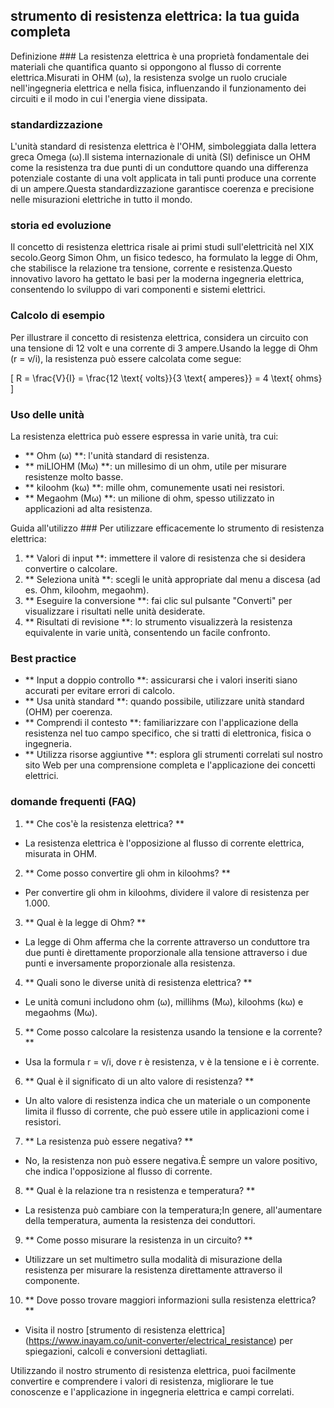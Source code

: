 ## strumento di resistenza elettrica: la tua guida completa

Definizione ###
La resistenza elettrica è una proprietà fondamentale dei materiali che quantifica quanto si oppongono al flusso di corrente elettrica.Misurati in OHM (ω), la resistenza svolge un ruolo cruciale nell'ingegneria elettrica e nella fisica, influenzando il funzionamento dei circuiti e il modo in cui l'energia viene dissipata.

### standardizzazione
L'unità standard di resistenza elettrica è l'OHM, simboleggiata dalla lettera greca Omega (ω).Il sistema internazionale di unità (SI) definisce un OHM come la resistenza tra due punti di un conduttore quando una differenza potenziale costante di una volt applicata in tali punti produce una corrente di un ampere.Questa standardizzazione garantisce coerenza e precisione nelle misurazioni elettriche in tutto il mondo.

### storia ed evoluzione
Il concetto di resistenza elettrica risale ai primi studi sull'elettricità nel XIX secolo.Georg Simon Ohm, un fisico tedesco, ha formulato la legge di Ohm, che stabilisce la relazione tra tensione, corrente e resistenza.Questo innovativo lavoro ha gettato le basi per la moderna ingegneria elettrica, consentendo lo sviluppo di vari componenti e sistemi elettrici.

### Calcolo di esempio
Per illustrare il concetto di resistenza elettrica, considera un circuito con una tensione di 12 volt e una corrente di 3 ampere.Usando la legge di Ohm (r = v/i), la resistenza può essere calcolata come segue:

\[ R = \frac{V}{I} = \frac{12 \text{ volts}}{3 \text{ amperes}} = 4 \text{ ohms} \]

### Uso delle unità
La resistenza elettrica può essere espressa in varie unità, tra cui:
- ** Ohm (ω) **: l'unità standard di resistenza.
- ** miLIOHM (Mω) **: un millesimo di un ohm, utile per misurare resistenze molto basse.
- ** kiloohm (kω) **: mille ohm, comunemente usati nei resistori.
- ** Megaohm (Mω) **: un milione di ohm, spesso utilizzato in applicazioni ad alta resistenza.

Guida all'utilizzo ###
Per utilizzare efficacemente lo strumento di resistenza elettrica:
1. ** Valori di input **: immettere il valore di resistenza che si desidera convertire o calcolare.
2. ** Seleziona unità **: scegli le unità appropriate dal menu a discesa (ad es. Ohm, kiloohm, megaohm).
3. ** Eseguire la conversione **: fai clic sul pulsante "Converti" per visualizzare i risultati nelle unità desiderate.
4. ** Risultati di revisione **: lo strumento visualizzerà la resistenza equivalente in varie unità, consentendo un facile confronto.

### Best practice
- ** Input a doppio controllo **: assicurarsi che i valori inseriti siano accurati per evitare errori di calcolo.
- ** Usa unità standard **: quando possibile, utilizzare unità standard (OHM) per coerenza.
- ** Comprendi il contesto **: familiarizzare con l'applicazione della resistenza nel tuo campo specifico, che si tratti di elettronica, fisica o ingegneria.
- ** Utilizza risorse aggiuntive **: esplora gli strumenti correlati sul nostro sito Web per una comprensione completa e l'applicazione dei concetti elettrici.

### domande frequenti (FAQ)

1. ** Che cos'è la resistenza elettrica? **
- La resistenza elettrica è l'opposizione al flusso di corrente elettrica, misurata in OHM.

2. ** Come posso convertire gli ohm in kiloohms? **
- Per convertire gli ohm in kiloohms, dividere il valore di resistenza per 1.000.

3. ** Qual è la legge di Ohm? **
- La legge di Ohm afferma che la corrente attraverso un conduttore tra due punti è direttamente proporzionale alla tensione attraverso i due punti e inversamente proporzionale alla resistenza.

4. ** Quali sono le diverse unità di resistenza elettrica? **
- Le unità comuni includono ohm (ω), millihms (Mω), kiloohms (kω) e megaohms (Mω).

5. ** Come posso calcolare la resistenza usando la tensione e la corrente? **
- Usa la formula r = v/i, dove r è resistenza, v è la tensione e i è corrente.

6. ** Qual è il significato di un alto valore di resistenza? **
- Un alto valore di resistenza indica che un materiale o un componente limita il flusso di corrente, che può essere utile in applicazioni come i resistori.

7. ** La resistenza può essere negativa? **
- No, la resistenza non può essere negativa.È sempre un valore positivo, che indica l'opposizione al flusso di corrente.

8. ** Qual è la relazione tra n resistenza e temperatura? **
- La resistenza può cambiare con la temperatura;In genere, all'aumentare della temperatura, aumenta la resistenza dei conduttori.

9. ** Come posso misurare la resistenza in un circuito? **
- Utilizzare un set multimetro sulla modalità di misurazione della resistenza per misurare la resistenza direttamente attraverso il componente.

10. ** Dove posso trovare maggiori informazioni sulla resistenza elettrica? **
- Visita il nostro [strumento di resistenza elettrica] (https://www.inayam.co/unit-converter/electrical_resistance) per spiegazioni, calcoli e conversioni dettagliati.

Utilizzando il nostro strumento di resistenza elettrica, puoi facilmente convertire e comprendere i valori di resistenza, migliorare le tue conoscenze e l'applicazione in ingegneria elettrica e campi correlati.